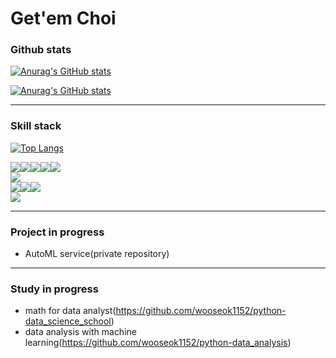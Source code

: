 # Get'em Choi

### Github stats
[![Anurag's GitHub stats](https://github-readme-stats.vercel.app/api?username=wooseok1152)](https://github.com/wooseok1152/github-readme-stats)

[![Anurag's GitHub stats](https://github-readme-stats.vercel.app/api?username=RDpage)](https://github.com/RDpage/github-readme-stats)

---

### Skill stack
[![Top Langs](https://github-readme-stats.vercel.app/api/top-langs/?username=wooseok1152)](https://github.com/wooseok1152/github-readme-stats)

<img src="https://img.shields.io/badge/Python-3776AB?style=flat-square&logo=Python&logoColor=white"/><img src="https://img.shields.io/badge/NumPy-013243?style=flat-square&logo=NumPy&logoColor=white"/><img src="https://img.shields.io/badge/pandas-150458?style=flat-square&logo=pandas&logoColor=white"/><img src="https://img.shields.io/badge/scikit-learn-F7931E?style=flat-square&logo=scikit-learn&logoColor=white"/><img src="https://img.shields.io/badge/Keras-D00000?style=flat-square&logo=Keras&logoColor=white"/>    
<img src="https://img.shields.io/badge/Flask-000000?style=flat-square&logo=Flask&logoColor=white"/>    
<img src="https://img.shields.io/badge/Oracle-F80000?style=flat-square&logo=Oracle&logoColor=white"/><img src="https://img.shields.io/badge/MySQL-4479A1?style=flat-square&logo=MySQL&logoColor=white"/><img src="https://img.shields.io/badge/SQLite-4479A1?style=flat-square&logo=SQLite&logoColor=white"/>    
<img src="https://img.shields.io/badge/Apache Spark-E25A1C?style=flat-square&logo=Apache Spark&logoColor=white"/>

---

### Project in progress
- AutoML service(private repository)

---

### Study in progress
- math for data analyst(https://github.com/wooseok1152/python-data_science_school)
- data analysis with machine learning(https://github.com/wooseok1152/python-data_analysis)
